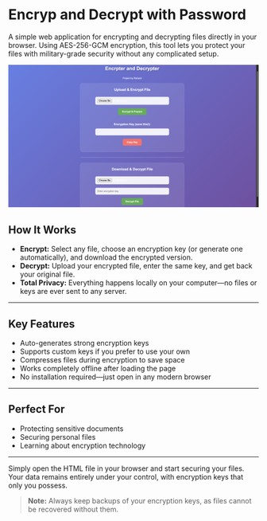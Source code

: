 # Encryp and Decrypt with Password
A simple web application for encrypting and decrypting files directly in your browser. Using AES-256-GCM encryption, this tool lets you protect your files with military-grade security without any complicated setup.


![image alt](https://github.com/Richardpandey/Encryp-and-Decrypt/blob/eded284876de834aa280e634872dea5f15994501/Screenshot%202025-09-22%20at%2016.45.52.png)

## How It Works

- **Encrypt:** Select any file, choose an encryption key (or generate one automatically), and download the encrypted version.
- **Decrypt:** Upload your encrypted file, enter the same key, and get back your original file.
- **Total Privacy:** Everything happens locally on your computer—no files or keys are ever sent to any server.

---

## Key Features

- Auto-generates strong encryption keys
- Supports custom keys if you prefer to use your own
- Compresses files during encryption to save space
- Works completely offline after loading the page
- No installation required—just open in any modern browser

---

## Perfect For

- Protecting sensitive documents
- Securing personal files
- Learning about encryption technology

---

Simply open the HTML file in your browser and start securing your files. Your data remains entirely under your control, with encryption keys that only you possess.

> **Note:** Always keep backups of your encryption keys, as files cannot be recovered without them.
